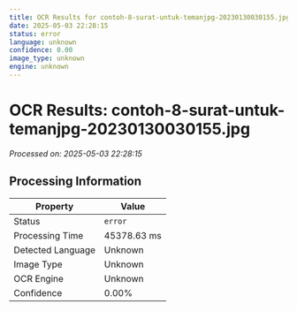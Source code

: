 ```yaml
---
title: OCR Results for contoh-8-surat-untuk-temanjpg-20230130030155.jpg
date: 2025-05-03 22:28:15
status: error
language: unknown
confidence: 0.00
image_type: unknown
engine: unknown
---
```


# OCR Results: contoh-8-surat-untuk-temanjpg-20230130030155.jpg
*Processed on: 2025-05-03 22:28:15*

## Processing Information

| Property | Value |
| -------- | ----- |
| Status | `error` |
| Processing Time | 45378.63 ms |
| Detected Language | Unknown |
| Image Type | Unknown |
| OCR Engine | Unknown |
| Confidence | 0.00% |
